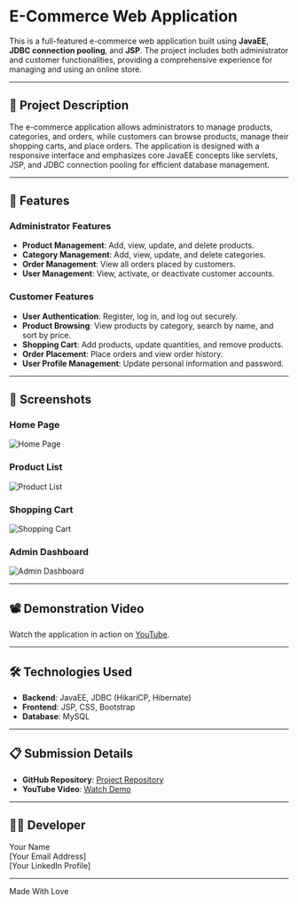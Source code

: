 # E-Commerce Web Application

This is a full-featured e-commerce web application built using **JavaEE**, **JDBC connection pooling**, and **JSP**. The project includes both administrator and customer functionalities, providing a comprehensive experience for managing and using an online store.

---

## 📝 **Project Description**

The e-commerce application allows administrators to manage products, categories, and orders, while customers can browse products, manage their shopping carts, and place orders. The application is designed with a responsive interface and emphasizes core JavaEE concepts like servlets, JSP, and JDBC connection pooling for efficient database management.

---

## 🚀 **Features**

### **Administrator Features**
- **Product Management**: Add, view, update, and delete products.
- **Category Management**: Add, view, update, and delete categories.
- **Order Management**: View all orders placed by customers.
- **User Management**: View, activate, or deactivate customer accounts.

### **Customer Features**
- **User Authentication**: Register, log in, and log out securely.
- **Product Browsing**: View products by category, search by name, and sort by price.
- **Shopping Cart**: Add products, update quantities, and remove products.
- **Order Placement**: Place orders and view order history.
- **User Profile Management**: Update personal information and password.

---


## 📸 **Screenshots**

### Home Page
![Home Page](link-to-image)

### Product List
![Product List](link-to-image)

### Shopping Cart
![Shopping Cart](link-to-image)

### Admin Dashboard
![Admin Dashboard](link-to-image)

---

## 📽️ **Demonstration Video**

Watch the application in action on [YouTube](link-to-video).

---


## 🛠️ **Technologies Used**
- **Backend**: JavaEE, JDBC (HikariCP, Hibernate)
- **Frontend**: JSP, CSS, Bootstrap
- **Database**: MySQL

---

## 📋 **Submission Details**
- **GitHub Repository**: [Project Repository](link-to-repository)
- **YouTube Video**: [Watch Demo](link-to-video)

---



## 🧑‍💻 **Developer**
Your Name  
[Your Email Address]  
[Your LinkedIn Profile]

---
Made With Love
